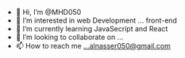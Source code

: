 - 👋 Hi, I’m @MHD050
- 👀 I’m interested in web Development ... front-end
- 🌱 I’m currently learning JavaSecript and React
- 💞️ I’m looking to collaborate on ...
- 📫 How to reach me ...alnasser050@gmail.com

<!---
MHD050/MHD050 is a ✨ special ✨ repository because its `README.md` (this file) appears on your GitHub profile.
You can click the Preview link to take a look at your changes.
--->
